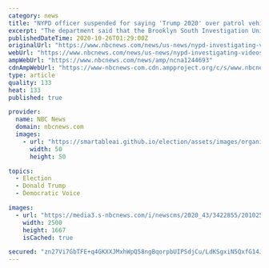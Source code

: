 ```yaml
---
category: news
title: "NYPD officer suspended for saying 'Trump 2020' over patrol vehicle speaker"
excerpt: "The department said that the Brooklyn South Investigation Unit was looking into the matter after videos were posted to social media."
publishedDateTime: 2020-10-26T01:29:00Z
originalUrl: "https://www.nbcnews.com/news/us-news/nypd-investigating-videos-officer-who-said-trump-2020-over-patrol-n1244693"
webUrl: "https://www.nbcnews.com/news/us-news/nypd-investigating-videos-officer-who-said-trump-2020-over-patrol-n1244693"
ampWebUrl: "https://www.nbcnews.com/news/amp/ncna1244693"
cdnAmpWebUrl: "https://www-nbcnews-com.cdn.ampproject.org/c/s/www.nbcnews.com/news/amp/ncna1244693"
type: article
quality: 133
heat: 133
published: true

provider:
  name: NBC News
  domain: nbcnews.com
  images:
    - url: "https://smartableai.github.io/election/assets/images/organizations/nbcnews.com-50x50.jpg"
      width: 50
      height: 50

topics:
  - Election
  - Donald Trump
  - Democratic Voice

images:
  - url: "https://media3.s-nbcnews.com/i/newscms/2020_43/3422855/201025-nypd-vehicle-jm-1145_2eb1389e277db3a2f3a947b9b549e0ca.jpg"
    width: 2500
    height: 1667
    isCached: true

secured: "zn27Vi7GbTFE+q4GKXXJMxhWpQ58ngBqorpbUIPSdjCu/LdKSgxiN5QxfG14JF4ulAKOR/3149RT9YoO9O97CiOgpcd1u3sfp7iknTSnJwABU79YqZZo7GlkgEXX8Yx6gnksXEwXDE8rKJaQbESzE8F8emmQ6EbNTDtt07KF5/0YwXokWuhgeRca2apXkVn2eLKd0sTeG283Nyfo34b7bAF4wQE89Qp+2a7vEfRV2r38p2ptjzLCiKaIYVMz/Qwk6maCRjDqSTiQXR5qffoOfjOKIiiiWgjlEkKMk3NR1jO6/JmeX+Rr7KXr/Pib4NKzZFq22Y65ZIfO86pF4y9ldrT2q1XHLU7dI9nuzGKcUJQ=;cCqUivbaJQrQpzg10ROCEg=="
---
```


